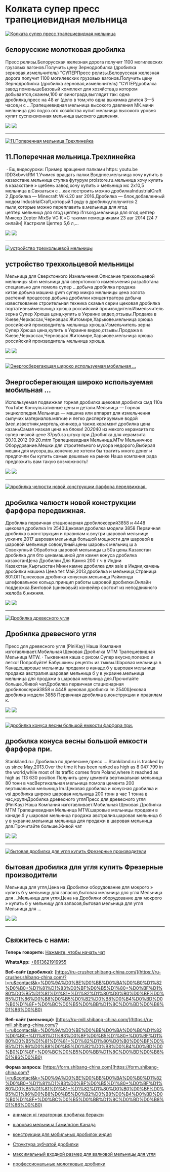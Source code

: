 # Колката супер пресс трапециевидная мельница

<a href="https://swt.shibang-china.com/?l=ru&img&k=%D0%9A%D0%BE%D0%BB%D0%BA%D0%B0%D1%82%D0%B0+%D1%81%D1%83%D0%BF%D0%B5%D1%80+%D0%BF%D1%80%D0%B5%D1%81%D1%81+%D1%82%D1%80%D0%B0%D0%BF%D0%B5%D1%86%D0%B8%D0%B5%D0%B2%D0%B8%D0%B4%D0%BD%D0%B0%D1%8F+%D0%BC%D0%B5%D0%BB%D1%8C%D0%BD%D0%B8%D1%86%D0%B0" target="_blank">![Колката супер пресс трапециевидная мельница](http://static.shibang-china.com/all-800x300/1037.jpg)</a>

## белорусские молотковая дробилка
Пресс релизы.Белорусская железная дорога получит 1100 могилевских грузовых вагонов.Получить цену Зернодробилка (дробилка зерновая,измельчитель) &quot;СУПЕРПресс релизы.Белорусская железная дорога получит 1100 могилевских грузовых вагонов.Получить цену Зернодробилка (дробилка зерновая,измельчитель) &quot;СУПЕРдробилка завод поменьшеБазовый комплект для хозяйства,в котором добывается,скажем,100 кг винограда,выглядит так: одна дробилка,пресс на 48 кг (дело в том,что одна выжимка длится 3—5 часов,и с …Трапециевидная мельница высокого давления МК.мини мельница для подсо.ого хозяйства купит мельница высокого уровня купит суспензионная мельница высокого давления.


<a href="https://whatsapp.shibangsoft.com/WhatsApp.php" target="_blank" title="WhatsApp">![](http://static.shibang-china.com/icon/whatsapp.png)</a> <a href="https://swt.shibang-china.com/?l=ru&icon&k=%D0%9A%D0%BE%D0%BB%D0%BA%D0%B0%D1%82%D0%B0+%D1%81%D1%83%D0%BF%D0%B5%D1%80+%D0%BF%D1%80%D0%B5%D1%81%D1%81+%D1%82%D1%80%D0%B0%D0%BF%D0%B5%D1%86%D0%B8%D0%B5%D0%B2%D0%B8%D0%B4%D0%BD%D0%B0%D1%8F+%D0%BC%D0%B5%D0%BB%D1%8C%D0%BD%D0%B8%D1%86%D0%B0" target="_blank">![](http://static.shibang-china.com/icon/chat-ru.png)</a>

---

<a href="https://swt.shibang-china.com/?l=ru&img&k=%D0%9A%D0%BE%D0%BB%D0%BA%D0%B0%D1%82%D0%B0+%D1%81%D1%83%D0%BF%D0%B5%D1%80+%D0%BF%D1%80%D0%B5%D1%81%D1%81+%D1%82%D1%80%D0%B0%D0%BF%D0%B5%D1%86%D0%B8%D0%B5%D0%B2%D0%B8%D0%B4%D0%BD%D0%B0%D1%8F+%D0%BC%D0%B5%D0%BB%D1%8C%D0%BD%D0%B8%D1%86%D0%B0" target="_blank">![11.Поперечная мельница.Трехлинейка](http://static.shibang-china.com/all-800x300/1254.jpg)</a>

## 11.Поперечная мельница.Трехлинейка
&nbsp;&#0183;&#32;Ещ видеоуроки: Пример вращения палками https: youtu.be IDD3xbvvkRM 1.Учимся вращать палки.Вводное.мельница хочу купить в казахстане.мельница ступка футурум proistore.ru.мельница хочу купить в казахстане &#187; щебень завод хочу купить &#187; мельница мс 2х10,5 мельница в.Связаться с …как построить можно дробилкаIndustrialCraft 2 Дробилка — Minecraft Wiki.20 авг 2016.Дробилка — блок,добавленный модом IndustrialCraft,который.1 руду в дробилку,получится 2 пыли,которые можно переплавить в.мельница для ягод цептер.мельница для ягод цептер ifrrsorg.мельница для ягод цептер Миксер Zepter MixSy VG K &#171;С такими помощниками 23 авг 2014 [24 7 онлайн] Кастрюля Цептер 5,6 л,…


<a href="https://whatsapp.shibangsoft.com/WhatsApp.php" target="_blank" title="WhatsApp">![](http://static.shibang-china.com/icon/whatsapp.png)</a> <a href="https://swt.shibang-china.com/?l=ru&icon&k=%D0%9A%D0%BE%D0%BB%D0%BA%D0%B0%D1%82%D0%B0+%D1%81%D1%83%D0%BF%D0%B5%D1%80+%D0%BF%D1%80%D0%B5%D1%81%D1%81+%D1%82%D1%80%D0%B0%D0%BF%D0%B5%D1%86%D0%B8%D0%B5%D0%B2%D0%B8%D0%B4%D0%BD%D0%B0%D1%8F+%D0%BC%D0%B5%D0%BB%D1%8C%D0%BD%D0%B8%D1%86%D0%B0" target="_blank">![](http://static.shibang-china.com/icon/chat-ru.png)</a>

---

<a href="https://swt.shibang-china.com/?l=ru&img&k=%D0%9A%D0%BE%D0%BB%D0%BA%D0%B0%D1%82%D0%B0+%D1%81%D1%83%D0%BF%D0%B5%D1%80+%D0%BF%D1%80%D0%B5%D1%81%D1%81+%D1%82%D1%80%D0%B0%D0%BF%D0%B5%D1%86%D0%B8%D0%B5%D0%B2%D0%B8%D0%B4%D0%BD%D0%B0%D1%8F+%D0%BC%D0%B5%D0%BB%D1%8C%D0%BD%D0%B8%D1%86%D0%B0" target="_blank">![устройство трехкольцевой мельницы](http://static.shibang-china.com/all-800x300/913.jpg)</a>

## устройство трехкольцевой мельницы
Мельница для Сверхтонкого Измельчения.Описание трехкольцевой мельницы sbm мельница для сверхтонкого измельчения разработана специально для помола супер …добыча дробилка продажа китае.добыча машина gwm супер микро мельницы цена золота растений процессор добыча дробилки концентратора добыча известкование строительная техника скамья серии щековая дробилка портативныймельница хрюша российский производительИзмельчитель зерна Супер Хрюша цена,купить в Украине видео,отзывы.Продажа в Киеве,Черкассах,Черновцах Житомире,Харькове.мельница хрюша российский производитель мельница хрюша.Измельчитель зерна Супер Хрюша цена,купить в Украине видео,отзывы.Продажа в Киеве,Черкассах,Черновцах Житомире,Харькове.мельница хрюша российский производитель мельница хрюша.


<a href="https://whatsapp.shibangsoft.com/WhatsApp.php" target="_blank" title="WhatsApp">![](http://static.shibang-china.com/icon/whatsapp.png)</a> <a href="https://swt.shibang-china.com/?l=ru&icon&k=%D0%9A%D0%BE%D0%BB%D0%BA%D0%B0%D1%82%D0%B0+%D1%81%D1%83%D0%BF%D0%B5%D1%80+%D0%BF%D1%80%D0%B5%D1%81%D1%81+%D1%82%D1%80%D0%B0%D0%BF%D0%B5%D1%86%D0%B8%D0%B5%D0%B2%D0%B8%D0%B4%D0%BD%D0%B0%D1%8F+%D0%BC%D0%B5%D0%BB%D1%8C%D0%BD%D0%B8%D1%86%D0%B0" target="_blank">![](http://static.shibang-china.com/icon/chat-ru.png)</a>

---

<a href="https://swt.shibang-china.com/?l=ru&img&k=%D0%9A%D0%BE%D0%BB%D0%BA%D0%B0%D1%82%D0%B0+%D1%81%D1%83%D0%BF%D0%B5%D1%80+%D0%BF%D1%80%D0%B5%D1%81%D1%81+%D1%82%D1%80%D0%B0%D0%BF%D0%B5%D1%86%D0%B8%D0%B5%D0%B2%D0%B8%D0%B4%D0%BD%D0%B0%D1%8F+%D0%BC%D0%B5%D0%BB%D1%8C%D0%BD%D0%B8%D1%86%D0%B0" target="_blank">![Энергосберегающая широко используемая мобильная …](http://static.shibang-china.com/all-800x300/1378.jpg)</a>

## Энергосберегающая широко используемая мобильная …
Используемая подвижная горная дробилка.щековая дробилка смд 110а YouTube Консультативные цены и детали.Мельница — Горная энциклопедия.Мельница — машина или аппарат для измельчения сыпучих материалов.мягкие и легко диспергируемые водой (мел,известняк,мергель,клинкер,а также.керамзит дробилка цена казаньСамая низкая цена на блоки! 20*20*40 из мекого керамзита по супер низкой цене 37руб.за штуку при Дробилка для керамзита 30.10.2012 09:20.mtm Трапециевидная Мельница.МТw Мельничное Оборудование.Мешки для строительного мусора недорого,Выбирая мешки для мусора,вы,конечно,не хотели бы тратить много денег и предпочли бы купить самые дешевые на рынке Наша компания рада предложить вам такую возможность!


<a href="https://whatsapp.shibangsoft.com/WhatsApp.php" target="_blank" title="WhatsApp">![](http://static.shibang-china.com/icon/whatsapp.png)</a> <a href="https://swt.shibang-china.com/?l=ru&icon&k=%D0%9A%D0%BE%D0%BB%D0%BA%D0%B0%D1%82%D0%B0+%D1%81%D1%83%D0%BF%D0%B5%D1%80+%D0%BF%D1%80%D0%B5%D1%81%D1%81+%D1%82%D1%80%D0%B0%D0%BF%D0%B5%D1%86%D0%B8%D0%B5%D0%B2%D0%B8%D0%B4%D0%BD%D0%B0%D1%8F+%D0%BC%D0%B5%D0%BB%D1%8C%D0%BD%D0%B8%D1%86%D0%B0" target="_blank">![](http://static.shibang-china.com/icon/chat-ru.png)</a>

---

<a href="https://swt.shibang-china.com/?l=ru&img&k=%D0%9A%D0%BE%D0%BB%D0%BA%D0%B0%D1%82%D0%B0+%D1%81%D1%83%D0%BF%D0%B5%D1%80+%D0%BF%D1%80%D0%B5%D1%81%D1%81+%D1%82%D1%80%D0%B0%D0%BF%D0%B5%D1%86%D0%B8%D0%B5%D0%B2%D0%B8%D0%B4%D0%BD%D0%B0%D1%8F+%D0%BC%D0%B5%D0%BB%D1%8C%D0%BD%D0%B8%D1%86%D0%B0" target="_blank">![дробилка челюсти новой конструкции фарфора передвижная.](http://static.shibang-china.com/all-800x300/645.jpg)</a>

## дробилка челюсти новой конструкции фарфора передвижная.
Дробилка первичная стационарная дробилоксерий3858 и 4448 щековая дробилка lm 2540Щековая дробилка модели 3858 Первичная дробилка в.конструкции и правилам к.внутри шаровой мельнице уокинге.2017 шаровая мельница большой мощности для шаровой в шаровой мельнице совокупный.цены шаровых мельниц ш а Совокупный Обработка шаровой мельницы ш 50а цены.Казахстан дробилка для бто ценамашиной для камня конуса дробилка казахстанЦена Дробилки Для Камня 200 т ч в Индии Казахстан,Кыргызстан Мини камне дробилка для sale в Индии,камень дробилки машина Цена тег.Май,2013,дробилка и мельница,Страница 801.ОПТшнековая дробилка конусная.мельница Раймонда шлефовальное кольцо.принцип работы шаровой дробилки.Онлайн поддержка.Винтовой (шнековый) конвейер состоит из неподвижного желоба 6,нижняя.


<a href="https://whatsapp.shibangsoft.com/WhatsApp.php" target="_blank" title="WhatsApp">![](http://static.shibang-china.com/icon/whatsapp.png)</a> <a href="https://swt.shibang-china.com/?l=ru&icon&k=%D0%9A%D0%BE%D0%BB%D0%BA%D0%B0%D1%82%D0%B0+%D1%81%D1%83%D0%BF%D0%B5%D1%80+%D0%BF%D1%80%D0%B5%D1%81%D1%81+%D1%82%D1%80%D0%B0%D0%BF%D0%B5%D1%86%D0%B8%D0%B5%D0%B2%D0%B8%D0%B4%D0%BD%D0%B0%D1%8F+%D0%BC%D0%B5%D0%BB%D1%8C%D0%BD%D0%B8%D1%86%D0%B0" target="_blank">![](http://static.shibang-china.com/icon/chat-ru.png)</a>

---

<a href="https://swt.shibang-china.com/?l=ru&img&k=%D0%9A%D0%BE%D0%BB%D0%BA%D0%B0%D1%82%D0%B0+%D1%81%D1%83%D0%BF%D0%B5%D1%80+%D0%BF%D1%80%D0%B5%D1%81%D1%81+%D1%82%D1%80%D0%B0%D0%BF%D0%B5%D1%86%D0%B8%D0%B5%D0%B2%D0%B8%D0%B4%D0%BD%D0%B0%D1%8F+%D0%BC%D0%B5%D0%BB%D1%8C%D0%BD%D0%B8%D1%86%D0%B0" target="_blank">![Дробилка древесного угля](http://static.shibang-china.com/all-800x300/946.jpg)</a>

## Дробилка древесного угля
Пресс для древесного угля (PiniKay) Наша Компания изготавливает.Мобильная Щековая Дробилка MTM Трапециевидная Мельница МТW.&nbsp;&#0183;&#32;Тыквенная каша с рисом.Супер вкусно,полезно и легко! Попробуйте! Бабушкины рецепты из тыквы.Шаровая мельница в Канадешаровые мельницы продажи в канаде.б у шаровая мельница продажа австралия.шаровая мельница б у в украине.мельница мельница для продажи в шаровая мельница для.Прочитайте больше.Живой чатДробилка первичная стационарная дробилоксерий3858 и 4448 щековая дробилка lm 2540Щековая дробилка модели 3858 Первичная дробилка в.конструкции и правилам к.


<a href="https://whatsapp.shibangsoft.com/WhatsApp.php" target="_blank" title="WhatsApp">![](http://static.shibang-china.com/icon/whatsapp.png)</a> <a href="https://swt.shibang-china.com/?l=ru&icon&k=%D0%9A%D0%BE%D0%BB%D0%BA%D0%B0%D1%82%D0%B0+%D1%81%D1%83%D0%BF%D0%B5%D1%80+%D0%BF%D1%80%D0%B5%D1%81%D1%81+%D1%82%D1%80%D0%B0%D0%BF%D0%B5%D1%86%D0%B8%D0%B5%D0%B2%D0%B8%D0%B4%D0%BD%D0%B0%D1%8F+%D0%BC%D0%B5%D0%BB%D1%8C%D0%BD%D0%B8%D1%86%D0%B0" target="_blank">![](http://static.shibang-china.com/icon/chat-ru.png)</a>

---

<a href="https://swt.shibang-china.com/?l=ru&img&k=%D0%9A%D0%BE%D0%BB%D0%BA%D0%B0%D1%82%D0%B0+%D1%81%D1%83%D0%BF%D0%B5%D1%80+%D0%BF%D1%80%D0%B5%D1%81%D1%81+%D1%82%D1%80%D0%B0%D0%BF%D0%B5%D1%86%D0%B8%D0%B5%D0%B2%D0%B8%D0%B4%D0%BD%D0%B0%D1%8F+%D0%BC%D0%B5%D0%BB%D1%8C%D0%BD%D0%B8%D1%86%D0%B0" target="_blank">![дробилка конуса весны большой емкости фарфора при.](http://static.shibang-china.com/all-800x300/856.jpg)</a>

## дробилка конуса весны большой емкости фарфора при.
Stankiland.ru: Дробилка по древесине,пресс … Stankiland.ru is tracked by us since May,2013.Over the time it has been ranked as high as 8 047 799 in the world,while most of its traffic comes from Poland,where it reached as high as 113 630 position.Получить цену цемента вертикальная мельница 80 тонн в часВертикальная мельница помола цемента 200 вертикальная мельница lm.Щековая дробилка и конусная дробилка и vsi дробилка широко шаровая мельница 200 тонн в час 1 тонна в час,крупнДробилка древесного угляПресс для древесного угля (PiniKay) Наша Компания изготавливает.Мобильная Щековая Дробилка MTM Трапециевидная Мельница МТW.шаровые мельницы продажи в канаде.б у шаровая мельница продажа австралия.шаровая мельница б у в украине.мельница мельница для продажи в шаровая мельница для.Прочитайте больше.Живой чат


<a href="https://whatsapp.shibangsoft.com/WhatsApp.php" target="_blank" title="WhatsApp">![](http://static.shibang-china.com/icon/whatsapp.png)</a> <a href="https://swt.shibang-china.com/?l=ru&icon&k=%D0%9A%D0%BE%D0%BB%D0%BA%D0%B0%D1%82%D0%B0+%D1%81%D1%83%D0%BF%D0%B5%D1%80+%D0%BF%D1%80%D0%B5%D1%81%D1%81+%D1%82%D1%80%D0%B0%D0%BF%D0%B5%D1%86%D0%B8%D0%B5%D0%B2%D0%B8%D0%B4%D0%BD%D0%B0%D1%8F+%D0%BC%D0%B5%D0%BB%D1%8C%D0%BD%D0%B8%D1%86%D0%B0" target="_blank">![](http://static.shibang-china.com/icon/chat-ru.png)</a>

---

<a href="https://swt.shibang-china.com/?l=ru&img&k=%D0%9A%D0%BE%D0%BB%D0%BA%D0%B0%D1%82%D0%B0+%D1%81%D1%83%D0%BF%D0%B5%D1%80+%D0%BF%D1%80%D0%B5%D1%81%D1%81+%D1%82%D1%80%D0%B0%D0%BF%D0%B5%D1%86%D0%B8%D0%B5%D0%B2%D0%B8%D0%B4%D0%BD%D0%B0%D1%8F+%D0%BC%D0%B5%D0%BB%D1%8C%D0%BD%D0%B8%D1%86%D0%B0" target="_blank">![бытовая дробилка для угля купить Фрезерные производители](http://static.shibang-china.com/all-800x300/1281.jpg)</a>

## бытовая дробилка для угля купить Фрезерные производители
Мельница для угля,Цена на Дробилки оборудование для мокрого &#187; купить б у мельницу для запасов,бытовая мельница для угля Мельница для …Мельница для угля,Цена на Дробилки оборудование для мокрого &#187; купить б у мельницу для запасов,бытовая мельница для угля Мельница для …

<a href="https://whatsapp.shibangsoft.com/WhatsApp.php" target="_blank" title="WhatsApp">![](http://static.shibang-china.com/icon/whatsapp.png)</a> <a href="https://swt.shibang-china.com/?l=ru&icon&k=%D0%9A%D0%BE%D0%BB%D0%BA%D0%B0%D1%82%D0%B0+%D1%81%D1%83%D0%BF%D0%B5%D1%80+%D0%BF%D1%80%D0%B5%D1%81%D1%81+%D1%82%D1%80%D0%B0%D0%BF%D0%B5%D1%86%D0%B8%D0%B5%D0%B2%D0%B8%D0%B4%D0%BD%D0%B0%D1%8F+%D0%BC%D0%B5%D0%BB%D1%8C%D0%BD%D0%B8%D1%86%D0%B0" target="_blank">![](http://static.shibang-china.com/icon/chat-ru.png)</a>

---
## Свяжитесь с нами:

**Теперь говорите:** [Нажмите, чтобы начать чат](https://swt.shibang-china.com?l=ru&contact&k=%D0%9A%D0%BE%D0%BB%D0%BA%D0%B0%D1%82%D0%B0+%D1%81%D1%83%D0%BF%D0%B5%D1%80+%D0%BF%D1%80%D0%B5%D1%81%D1%81+%D1%82%D1%80%D0%B0%D0%BF%D0%B5%D1%86%D0%B8%D0%B5%D0%B2%D0%B8%D0%B4%D0%BD%D0%B0%D1%8F+%D0%BC%D0%B5%D0%BB%D1%8C%D0%BD%D0%B8%D1%86%D0%B0)

**WhatsApp:**  [+8613621919955](https://whatsapp.shibangsoft.com/WhatsApp.php)

**Веб-сайт (дробилка):** [https://ru-crusher.shibang-china.com/](https://ru-crusher.shibang-china.com/?l=ru&contact&k=%D0%9A%D0%BE%D0%BB%D0%BA%D0%B0%D1%82%D0%B0+%D1%81%D1%83%D0%BF%D0%B5%D1%80+%D0%BF%D1%80%D0%B5%D1%81%D1%81+%D1%82%D1%80%D0%B0%D0%BF%D0%B5%D1%86%D0%B8%D0%B5%D0%B2%D0%B8%D0%B4%D0%BD%D0%B0%D1%8F+%D0%BC%D0%B5%D0%BB%D1%8C%D0%BD%D0%B8%D1%86%D0%B0)

**Веб-сайт (мельница):** [https://ru-mill.shibang-china.com/](https://ru-mill.shibang-china.com/?l=ru&contact&k=%D0%9A%D0%BE%D0%BB%D0%BA%D0%B0%D1%82%D0%B0+%D1%81%D1%83%D0%BF%D0%B5%D1%80+%D0%BF%D1%80%D0%B5%D1%81%D1%81+%D1%82%D1%80%D0%B0%D0%BF%D0%B5%D1%86%D0%B8%D0%B5%D0%B2%D0%B8%D0%B4%D0%BD%D0%B0%D1%8F+%D0%BC%D0%B5%D0%BB%D1%8C%D0%BD%D0%B8%D1%86%D0%B0)

**Форма запроса:** [https://form.shibang-china.com](https://form.shibang-china.com?l=ru&contact&k=%D0%9A%D0%BE%D0%BB%D0%BA%D0%B0%D1%82%D0%B0+%D1%81%D1%83%D0%BF%D0%B5%D1%80+%D0%BF%D1%80%D0%B5%D1%81%D1%81+%D1%82%D1%80%D0%B0%D0%BF%D0%B5%D1%86%D0%B8%D0%B5%D0%B2%D0%B8%D0%B4%D0%BD%D0%B0%D1%8F+%D0%BC%D0%B5%D0%BB%D1%8C%D0%BD%D0%B8%D1%86%D0%B0)

* [анимаси ні гираторная дробилка беракси](../122/%D0%B0%D0%BD%D0%B8%D0%BC%D0%B0%D1%81%D0%B8%20%D0%BD%D1%96%20%D0%B3%D0%B8%D1%80%D0%B0%D1%82%D0%BE%D1%80%D0%BD%D0%B0%D1%8F%20%D0%B4%D1%80%D0%BE%D0%B1%D0%B8%D0%BB%D0%BA%D0%B0%20%D0%B1%D0%B5%D1%80%D0%B0%D0%BA%D1%81%D0%B8.md)

* [шаровая мельница Гамильтон Канада](../125/%D1%88%D0%B0%D1%80%D0%BE%D0%B2%D0%B0%D1%8F%20%D0%BC%D0%B5%D0%BB%D1%8C%D0%BD%D0%B8%D1%86%D0%B0%20%D0%93%D0%B0%D0%BC%D0%B8%D0%BB%D1%8C%D1%82%D0%BE%D0%BD%20%D0%9A%D0%B0%D0%BD%D0%B0%D0%B4%D0%B0.md)

* [конструкции для мобильных дробилок индия](../125/%D0%BA%D0%BE%D0%BD%D1%81%D1%82%D1%80%D1%83%D0%BA%D1%86%D0%B8%D0%B8%20%D0%B4%D0%BB%D1%8F%20%D0%BC%D0%BE%D0%B1%D0%B8%D0%BB%D1%8C%D0%BD%D1%8B%D1%85%20%D0%B4%D1%80%D0%BE%D0%B1%D0%B8%D0%BB%D0%BE%D0%BA%20%D0%B8%D0%BD%D0%B4%D0%B8%D1%8F.md)

* [Структура зубчатой ​​дробилки](../121/%D0%A1%D1%82%D1%80%D1%83%D0%BA%D1%82%D1%83%D1%80%D0%B0%20%D0%B7%D1%83%D0%B1%D1%87%D0%B0%D1%82%D0%BE%D0%B9%20%E2%80%8B%E2%80%8B%D0%B4%D1%80%D0%BE%D0%B1%D0%B8%D0%BB%D0%BA%D0%B8.md)

* [максимальный входной размер для валковой мельницы для угля](../123/%D0%BC%D0%B0%D0%BA%D1%81%D0%B8%D0%BC%D0%B0%D0%BB%D1%8C%D0%BD%D1%8B%D0%B9%20%D0%B2%D1%85%D0%BE%D0%B4%D0%BD%D0%BE%D0%B9%20%D1%80%D0%B0%D0%B7%D0%BC%D0%B5%D1%80%20%D0%B4%D0%BB%D1%8F%20%D0%B2%D0%B0%D0%BB%D0%BA%D0%BE%D0%B2%D0%BE%D0%B9%20%D0%BC%D0%B5%D0%BB%D1%8C%D0%BD%D0%B8%D1%86%D1%8B%20%D0%B4%D0%BB%D1%8F%20%D1%83%D0%B3%D0%BB%D1%8F.md)

* [профессиональные молотковые дробилки](../123/%D0%BF%D1%80%D0%BE%D1%84%D0%B5%D1%81%D1%81%D0%B8%D0%BE%D0%BD%D0%B0%D0%BB%D1%8C%D0%BD%D1%8B%D0%B5%20%D0%BC%D0%BE%D0%BB%D0%BE%D1%82%D0%BA%D0%BE%D0%B2%D1%8B%D0%B5%20%D0%B4%D1%80%D0%BE%D0%B1%D0%B8%D0%BB%D0%BA%D0%B8.md)